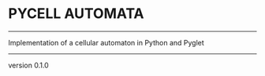 # PYCELL AUTOMATA

<hr>

Implementation of a cellular automaton in Python and Pyglet

<hr>

version 0.1.0